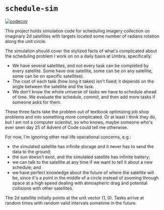 `schedule-sim`
=====

[![codecov](https://codecov.io/gh/jisantuc/schedule-2d-sat-sim/graph/badge.svg?token=RGEx8tVyCY)](https://codecov.io/gh/jisantuc/schedule-2d-sat-sim)

This project holds simulation code for scheduling imagery collection on imaginary 2d satellites with targets located
some number of radians rotation along the unit circle.

The simulation should cover the stylized facts of what's complicated about the scheduling problem I work on on a daily
basis at Umbra, specifically:

* We have several satellites, and not every task can be completed by every satellite. Some have one satellite, some
  can be on any satellite, some can be on specific satellites).
* The cost of each task (how long it takes) isn't fixed; it depends on the angle between the satellite and the task.
* We don't know the whole universe of tasks we have to schedule ahead of time. We evaluate the schedule, _commit_,
  and then add more tasks if someone asks for them.

These three facts take the problem out of textbook optimizing job shop problems and into something more complicated. Or
at least I think they do, but I am not a computer scientist, so who knows, maybe someone who's ever seen day 25 of
Advent of Code could tell me otherwise.

For now, I'm ignoring other real life operational concerns, e.g.:

* the simulated satellite has infinite storage and it never has to send the data to the ground;
* the sun doesn't exist, and the simulated satellite has infinite battery;
* we can talk to the satellite at any time if we want to tell it about a new schedule; and
* we have perfect knowledge about the future of where the satellite will be, since it's a point in the middle of a
  circle instead of zooming through space at a high speed dealing with atmospheric drag and potential collisions with
  other satellites.

The 2d satellite initially points at the unit vector (1, 0). Tasks arrive at random times with random valid intervals
sometime in the future.
